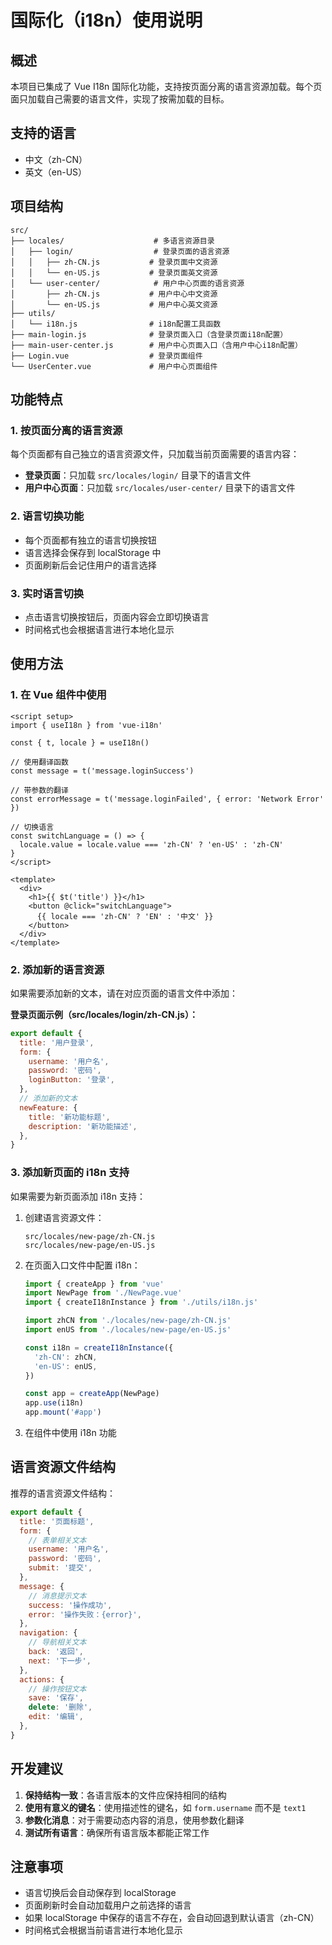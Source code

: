 # 国际化（i18n）使用说明

## 概述

本项目已集成了 Vue I18n 国际化功能，支持按页面分离的语言资源加载。每个页面只加载自己需要的语言文件，实现了按需加载的目标。

## 支持的语言

- 中文（zh-CN）
- 英文（en-US）

## 项目结构

```
src/
├── locales/                    # 多语言资源目录
│   ├── login/                  # 登录页面的语言资源
│   │   ├── zh-CN.js           # 登录页面中文资源
│   │   └── en-US.js           # 登录页面英文资源
│   └── user-center/            # 用户中心页面的语言资源
│       ├── zh-CN.js           # 用户中心中文资源
│       └── en-US.js           # 用户中心英文资源
├── utils/
│   └── i18n.js                # i18n配置工具函数
├── main-login.js              # 登录页面入口（含登录页面i18n配置）
├── main-user-center.js        # 用户中心页面入口（含用户中心i18n配置）
├── Login.vue                  # 登录页面组件
└── UserCenter.vue             # 用户中心页面组件
```

## 功能特点

### 1. 按页面分离的语言资源

每个页面都有自己独立的语言资源文件，只加载当前页面需要的语言内容：

- **登录页面**：只加载 `src/locales/login/` 目录下的语言文件
- **用户中心页面**：只加载 `src/locales/user-center/` 目录下的语言文件

### 2. 语言切换功能

- 每个页面都有独立的语言切换按钮
- 语言选择会保存到 localStorage 中
- 页面刷新后会记住用户的语言选择

### 3. 实时语言切换

- 点击语言切换按钮后，页面内容会立即切换语言
- 时间格式也会根据语言进行本地化显示

## 使用方法

### 1. 在 Vue 组件中使用

```vue
<script setup>
import { useI18n } from 'vue-i18n'

const { t, locale } = useI18n()

// 使用翻译函数
const message = t('message.loginSuccess')

// 带参数的翻译
const errorMessage = t('message.loginFailed', { error: 'Network Error' })

// 切换语言
const switchLanguage = () => {
  locale.value = locale.value === 'zh-CN' ? 'en-US' : 'zh-CN'
}
</script>

<template>
  <div>
    <h1>{{ $t('title') }}</h1>
    <button @click="switchLanguage">
      {{ locale === 'zh-CN' ? 'EN' : '中文' }}
    </button>
  </div>
</template>
```

### 2. 添加新的语言资源

如果需要添加新的文本，请在对应页面的语言文件中添加：

**登录页面示例（src/locales/login/zh-CN.js）：**

```javascript
export default {
  title: '用户登录',
  form: {
    username: '用户名',
    password: '密码',
    loginButton: '登录',
  },
  // 添加新的文本
  newFeature: {
    title: '新功能标题',
    description: '新功能描述',
  },
}
```

### 3. 添加新页面的 i18n 支持

如果需要为新页面添加 i18n 支持：

1. 创建语言资源文件：

   ```
   src/locales/new-page/zh-CN.js
   src/locales/new-page/en-US.js
   ```

2. 在页面入口文件中配置 i18n：

   ```javascript
   import { createApp } from 'vue'
   import NewPage from './NewPage.vue'
   import { createI18nInstance } from './utils/i18n.js'

   import zhCN from './locales/new-page/zh-CN.js'
   import enUS from './locales/new-page/en-US.js'

   const i18n = createI18nInstance({
     'zh-CN': zhCN,
     'en-US': enUS,
   })

   const app = createApp(NewPage)
   app.use(i18n)
   app.mount('#app')
   ```

3. 在组件中使用 i18n 功能

## 语言资源文件结构

推荐的语言资源文件结构：

```javascript
export default {
  title: '页面标题',
  form: {
    // 表单相关文本
    username: '用户名',
    password: '密码',
    submit: '提交',
  },
  message: {
    // 消息提示文本
    success: '操作成功',
    error: '操作失败：{error}',
  },
  navigation: {
    // 导航相关文本
    back: '返回',
    next: '下一步',
  },
  actions: {
    // 操作按钮文本
    save: '保存',
    delete: '删除',
    edit: '编辑',
  },
}
```

## 开发建议

1. **保持结构一致**：各语言版本的文件应保持相同的结构
2. **使用有意义的键名**：使用描述性的键名，如 `form.username` 而不是 `text1`
3. **参数化消息**：对于需要动态内容的消息，使用参数化翻译
4. **测试所有语言**：确保所有语言版本都能正常工作

## 注意事项

- 语言切换后会自动保存到 localStorage
- 页面刷新时会自动加载用户之前选择的语言
- 如果 localStorage 中保存的语言不存在，会自动回退到默认语言（zh-CN）
- 时间格式会根据当前语言进行本地化显示

